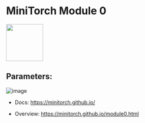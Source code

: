 # MiniTorch Module 0

<img src="https://minitorch.github.io/_images/match.png" width="100px">

Parameters:
- 

![image](https://user-images.githubusercontent.com/37049175/132739706-d34f6507-5dec-4c61-9c07-88caa832ce46.png)


* Docs: https://minitorch.github.io/

* Overview: https://minitorch.github.io/module0.html
